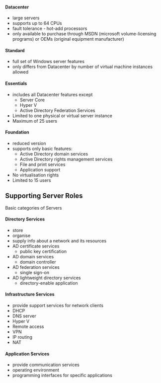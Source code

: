 #### Datacenter
- large servers
- supports up to 64 CPUs
- fault tolerance - hot-add processors
- only available to purchase through MSDN (microsoft volume-licensing programs) or OEMs (original equipment manufacturer)

#### Standard
- full set of Windows server features
- only differs from Datacenter by number of virtual machine instances allowed

#### Essentials
- includes all Datacenter features except
	- Server Core
	- Hyper V
	- Active Directory Federation Services
- Limited to one physical or virtual server instance
- Maximum of 25 users

#### Foundation
- reduced version
- supports only basic features:
	- Active Directory domain services
	- Active Directory rights management services
	- File and print services
	- Application support
- No virtualisation rights
- Limited to 15 users

## Supporting Server Roles
Basic categories of Servers

#### Directory Services
- store
- organise
- supply info about a network and its resources
- AD certificate services
	- public key certification
- AD domain services
	- domain controller
- AD federation services
	- single sign-on
- AD lightweight directory services
	- directory-enable application

#### Infrastructure Services
- provide support services for network clients
- DHCP
- DNS server
- Hyper V
- Remote access
- VPN
- IP routing
- NAT

#### Application Services
- provide communication services
- operating environment
- programming interfaces for specific applications